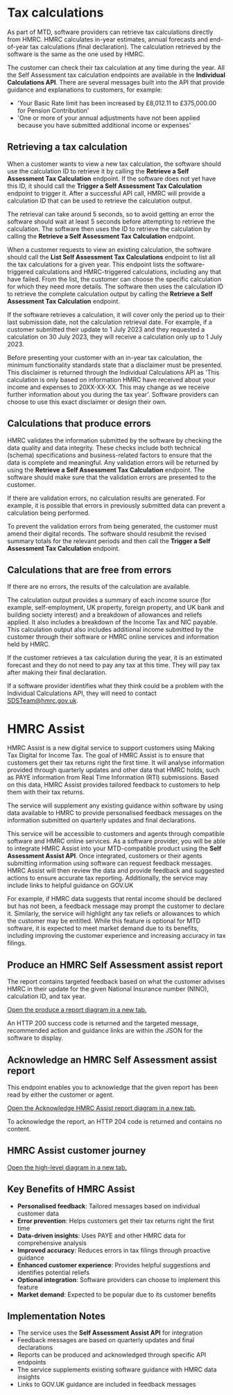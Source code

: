 # Tax calculations

As part of MTD, software providers can retrieve tax calculations directly from HMRC. HMRC calculates in-year estimates, annual forecasts and end-of-year tax calculations (final declaration). The calculation retrieved by the software is the same as the one used by HMRC.

The customer can check their tax calculation at any time during the year. All the Self Assessment tax calculation endpoints are available in the **Individual Calculations API**. There are several messages built into the API that provide guidance and explanations to customers, for example:

- 'Your Basic Rate limit has been increased by £8,012.11 to £375,000.00 for Pension Contribution'
- 'One or more of your annual adjustments have not been applied because you have submitted additional income or expenses'

## Retrieving a tax calculation

When a customer wants to view a new tax calculation, the software should use the calculation ID to retrieve it by calling the **Retrieve a Self Assessment Tax Calculation** endpoint. If the software does not yet have this ID, it should call the **Trigger a Self Assessment Tax Calculation** endpoint to trigger it. After a successful API call, HMRC will provide a calculation ID that can be used to retrieve the calculation output.

The retrieval can take around 5 seconds, so to avoid getting an error the software should wait at least 5 seconds before attempting to retrieve the calculation. The software then uses the ID to retrieve the calculation by calling the **Retrieve a Self Assessment Tax Calculation** endpoint.

When a customer requests to view an existing calculation, the software should call the **List Self Assessment Tax Calculations** endpoint to list all the tax calculations for a given year. This endpoint lists the software-triggered calculations and HMRC-triggered calculations, including any that have failed. From the list, the customer can choose the specific calculation for which they need more details. The software then uses the calculation ID to retrieve the complete calculation output by calling the **Retrieve a Self Assessment Tax Calculation** endpoint.

If the software retrieves a calculation, it will cover only the period up to their last submission date, not the calculation retrieval date. For example, if a customer submitted their update to 1 July 2023 and they requested a calculation on 30 July 2023, they will receive a calculation only up to 1 July 2023.

Before presenting your customer with an in-year tax calculation, the minimum functionality standards state that a disclaimer must be presented. This disclaimer is returned through the Individual Calculations API as 'This calculation is only based on information HMRC have received about your income and expenses to 20XX-XX-XX. This may change as we receive further information about you during the tax year'. Software providers can choose to use this exact disclaimer or design their own.

## Calculations that produce errors

HMRC validates the information submitted by the software by checking the data quality and data integrity. These checks include both technical (schema) specifications and business-related factors to ensure that the data is complete and meaningful. Any validation errors will be returned by using the **Retrieve a Self Assessment Tax Calculation** endpoint. The software should make sure that the validation errors are presented to the customer.

If there are validation errors, no calculation results are generated. For example, it is possible that errors in previously submitted data can prevent a calculation being performed.

To prevent the validation errors from being generated, the customer must amend their digital records. The software should resubmit the revised summary totals for the relevant periods and then call the **Trigger a Self Assessment Tax Calculation** endpoint.

## Calculations that are free from errors

If there are no errors, the results of the calculation are available.

The calculation output provides a summary of each income source (for example, self-employment, UK property, foreign property, and UK bank and building society interest) and a breakdown of allowances and reliefs applied. It also includes a breakdown of the Income Tax and NIC payable. This calculation output also includes additional income submitted by the customer through their software or HMRC online services and information held by HMRC.

If the customer retrieves a tax calculation during the year, it is an estimated forecast and they do not need to pay any tax at this time. They will pay tax after making their final declaration.

If a software provider identifies what they think could be a problem with the Individual Calculations API, they will need to contact SDSTeam@hmrc.gov.uk.

# HMRC Assist

HMRC Assist is a new digital service to support customers using Making Tax Digital for Income Tax. The goal of HMRC Assist is to ensure that customers get their tax returns right the first time. It will analyse information provided through quarterly updates and other data that HMRC holds, such as PAYE information from Real Time Information (RTI) submissions. Based on this data, HMRC Assist provides tailored feedback to customers to help them with their tax returns.

The service will supplement any existing guidance within software by using data available to HMRC to provide personalised feedback messages on the information submitted on quarterly updates and final declarations.

This service will be accessible to customers and agents through compatible software and HMRC online services. As a software provider, you will be able to integrate HMRC Assist into your MTD-compatible product using the **Self Assessment Assist API**. Once integrated, customers or their agents submitting information using software can request feedback messages. HMRC Assist will then review the data and provide feedback and suggested actions to ensure accurate tax reporting. Additionally, the service may include links to helpful guidance on GOV.UK

For example, if HMRC data suggests that rental income should be declared but has not been, a feedback message may prompt the customer to declare it. Similarly, the service will highlight any tax reliefs or allowances to which the customer may be entitled. While this feature is optional for MTD software, it is expected to meet market demand due to its benefits, including improving the customer experience and increasing accuracy in tax filings.

## Produce an HMRC Self Assessment assist report

The report contains targeted feedback based on what the customer advises HMRC in their update for the given National Insurance number (NINO), calculation ID, and tax year.

[Open the produce a report diagram in a new tab.](#)

An HTTP 200 success code is returned and the targeted message, recommended action and guidance links are within the JSON for the software to display.

## Acknowledge an HMRC Self Assessment assist report

This endpoint enables you to acknowledge that the given report has been read by either the customer or agent.

[Open the Acknowledge HMRC Assist report diagram in a new tab.](#)

To acknowledge the report, an HTTP 204 code is returned and contains no content.

## HMRC Assist customer journey

[Open the high-level diagram in a new tab.](#)

## Key Benefits of HMRC Assist

- **Personalised feedback**: Tailored messages based on individual customer data
- **Error prevention**: Helps customers get their tax returns right the first time
- **Data-driven insights**: Uses PAYE and other HMRC data for comprehensive analysis
- **Improved accuracy**: Reduces errors in tax filings through proactive guidance
- **Enhanced customer experience**: Provides helpful suggestions and identifies potential reliefs
- **Optional integration**: Software providers can choose to implement this feature
- **Market demand**: Expected to be popular due to its customer benefits

## Implementation Notes

- The service uses the **Self Assessment Assist API** for integration
- Feedback messages are based on quarterly updates and final declarations
- Reports can be produced and acknowledged through specific API endpoints
- The service supplements existing software guidance with HMRC data insights
- Links to GOV.UK guidance are included in feedback messages